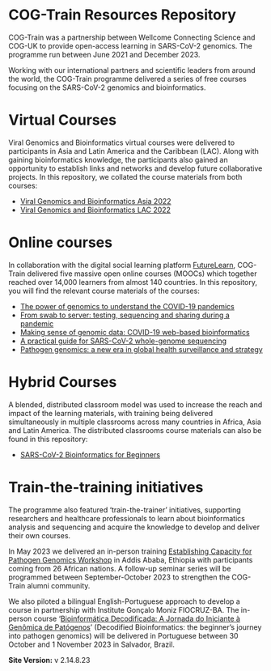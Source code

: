 # COG-Train Resources Repository

COG-Train was a partnership between Wellcome Connecting Science and COG-UK to provide open-access learning in SARS-CoV-2 genomics. The programme run between June 2021 and December 2023. 

Working with our international partners and scientific leaders from around the world, the COG-Train programme delivered a series of free courses focusing on the SARS-CoV-2 genomics and bioinformatics.

# Virtual Courses

Viral Genomics and Bioinformatics virtual courses were delivered to participants in Asia and Latin America and the Caribbean (LAC). Along with gaining bioinformatics knowledge, the participants also gained an opportunity to establish links and networks and develop future collaborative projects. In this repository, we collated the course materials from both courses:

* [Viral Genomics and Bioinformatics Asia 2022](https://wcscourses.github.io/COG-Train_Resources/vbioinfasia.html)              
* [Viral Genomics and Bioinformatics LAC 2022](https://wcscourses.github.io/COG-Train_Resources/vbioinflac.html)         

# Online courses

In collaboration with the digital social learning platform [FutureLearn](https://www.futurelearn.com/), COG-Train delivered five massive open online courses (MOOCs) which together reached over 14,000 learners from almost 140 countries. In this repository, you will find the relevant course materials of the courses:

* [The power of genomics to understand the COVID-19 pandemics](https://wcscourses.github.io/COG-Train_Resources/power_of_genomics_home.html)        
* [From swab to server: testing, sequencing and sharing during a pandemic](https://wcscourses.github.io/COG-Train_Resources/swab_to_server_home.html)     
* [Making sense of genomic data: COVID-19 web-based bioinformatics](https://wcscourses.github.io/COG-Train_Resources/making_sense_home.html)       
* [A practical guide for SARS-CoV-2 whole-genome sequencing](https://wcscourses.github.io/COG-Train_Resources/practical_guide_home.html)              
* [Pathogen genomics: a new era in global health surveillance and strategy](https://wcscourses.github.io/COG-Train_Resources/pathogen_genomics_home.html)            

# Hybrid Courses

A blended, distributed classroom model was used to increase the reach and impact of the learning materials, with training being delivered simultaneously in multiple classrooms across many countries in Africa, Asia and Latin America. The distributed classrooms course materials can also be found in this repository:

* [SARS-CoV-2 Bioinformatics for Beginners](https://wcscourses.github.io/COG-Train_Resources/scvo2b4b.html)

# Train-the-training initiatives

The programme also featured ‘train-the-trainer’ initiatives, supporting researchers and healthcare professionals to learn about bioinformatics analysis and sequencing and acquire the knowledge to develop and deliver their own courses. 

In May 2023 we delivered an in-person training [Establishing Capacity for Pathogen Genomics Workshop](https://wcscourses.github.io/COG-Train_Resources/TtT.html#Establishing_Capacity_for_Pathogen_Genomics) in Addis Ababa, Ethiopia with participants coming from 26 African nations. A follow-up seminar series will be programmed between September-October 2023 to strengthen the COG-Train alumni community. 	

We also piloted a bilingual English-Portuguese approach to develop a course in partnership with Institute Gonçalo Moniz FIOCRUZ-BA. The in-person course ‘[Bioinformática Decodificada: A Jornada do Iniciante à Genômica de Patógenos](https://wcscourses.github.io/COG-Train_Resources/TtT.html#Bioinform%C3%A1tica_Decodificada:_A_Jornada_do_Iniciante_%C3%A0_Gen%C3%B4mica_de_Pat%C3%B3genos)’ (Decodified Bioinformatics: the beginner’s journey into pathogen genomics) will be delivered in Portuguese between 30 October and 1 November 2023 in Salvador, Brazil.

**Site Version:**
v 2.14.8.23

